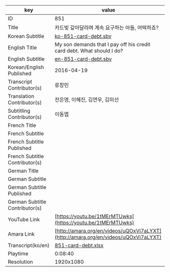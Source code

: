 |  key  |  value  |
|-------|---------|
| ID            | 851 |
| Title         | 카드빚 갚아달라며 계속 요구하는 아들, 어떡하죠? |
| Korean Subtitle | [ko-851-card-debt.sbv](https://github.com/jungtosociety/dharma-qna/raw/master/sub/851/ko-851-card-debt.sbv) |
| English Title | My son demands that I pay off his credit card debt. What should I do?  |
| English Subtitle | [en-851-card-debt.sbv](https://github.com/jungtosociety/dharma-qna/raw/master/sub/851/en-851-card-debt.sbv) |
| Korean/English Published     | 2016-04-19 |
| Transcript Contributor(s)   | 류창민 |
| Translation Contributor(s)   | 전은영, 이혜진, 김연우, 김미선 |
| Subtitling Contributor(s)   | 이동엽 |
| French Title |  |
| French Subtitle |  |
| French Subtitle Published |  |
| French Subtitle Contributor(s) |  |
| German Title |  |
| German Subtitle |  |
| German Subtitle Published |  |
| German Subtitle Contributor(s) |  |
| YouTube Link  | [https://youtu.be/1tMErMTUwks](https://youtu.be/1tMErMTUwks) |
| Amara Link    | [http://amara.org/en/videos/uQOxVi7aLYXT](http://amara.org/en/videos/uQOxVi7aLYXT) |
| Transcript(ko/en) | [851-card-debt.xlsx](https://github.com/jungtosociety/dharma-qna/raw/master/sub/851/851-card-debt.xlsx) |
| Playtime | 0:08:40 |
| Resolution | 1920x1080|

